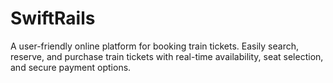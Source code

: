# SwiftRails
A user-friendly online platform for booking train tickets. Easily search, reserve, and purchase train tickets with real-time availability, seat selection, and secure payment options.
